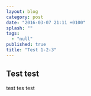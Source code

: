 ```yaml
---
layout: blog
category: post
date: "2016-03-07 21:11 +0100"
splash: ""
tags: 
  - "null"
published: true
title: "Test 1-2-3"
---
```



## Test test

test tes test
